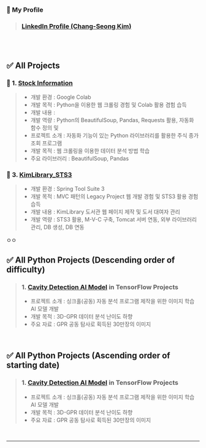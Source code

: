 ### 🎁 My Profile
> ### [LinkedIn Profile (Chang-Seong Kim)](https://www.linkedin.com/in/chang-seong-kim-7826142a0/)

<br>
<br>

## ✅ All Projects

### 📌 1. [Stock Information](https://github.com/Kim-src/Toy-Projects/tree/main/Python/Stock%20Information)
> - 개발 환경 : Google Colab
> - 개발 목적 : Python을 이용한 웹 크롤링 경험 및 Colab 활용 겸험 습득
> - 개발 내용 : 
> - 개발 역량 : Python의 BeautifulSoup, Pandas, Requests 활용, 자동화 함수 정의 및 
> - 프로젝트 소개 : 자동화 기능이 있는 Python 라이브러리를 활용한 주식 종가 조회 프로그램
> - 개발 목적 : 웹 크롤링을 이용한 데이터 분석 방법 학습
> - 주요 라이브러리 : BeautifulSoup, Pandas

### 📌 3. [KimLibrary_STS3](https://github.com/Kim-src/KimLibrary_STS3)
> - 개발 환경 : Spring Tool Suite 3
> - 개발 목적 : MVC 패턴의 Legacy Project 웹 개발 경험 및 STS3 활용 경험 습득
> - 개발 내용 : KimLibrary 도서관 웹 페이지 제작 및 도서 대여자 관리
> - 개발 역량 : STS3 활용, M-V-C 구축, Tomcat 서버 연동, 외부 라이브러리 관리, DB 생성, DB 연동






ㅇㅇ





<!-- Contents -->
## ✅ All Python Projects (Descending order of difficulty)
> ### 1. [Cavity Detection AI Model](https://github.com/Kim-src/Cavity-Detection-AI-Model) in TensorFlow Projects
> - 프로젝트 소개 : 싱크홀(공동) 자동 분석 프로그램 제작을 위한 이미지 학습 AI 모델 개발
> - 개발 목적 : 3D-GPR 데이터 분석 난이도 하향
> - 주요 자료 : GPR 공동 탐사로 획득된 30만장의 이미지

<br>

## ✅ All Python Projects (Ascending order of starting date)
> ### 1. [Cavity Detection AI Model](https://github.com/Kim-src/Cavity-Detection-AI-Model) in TensorFlow Projects
> - 프로젝트 소개 : 싱크홀(공동) 자동 분석 프로그램 제작을 위한 이미지 학습 AI 모델 개발
> - 개발 목적 : 3D-GPR 데이터 분석 난이도 하향
> - 주요 자료 : GPR 공동 탐사로 획득된 30만장의 이미지

<br>

***

<br>
<br>
<br>
